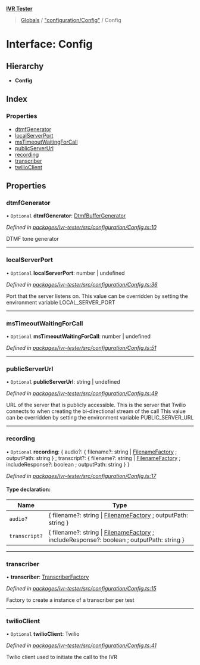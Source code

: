 **[IVR Tester](../README.md)**

> [Globals](../README.md) / ["configuration/Config"](../modules/_configuration_config_.md) / Config

# Interface: Config

## Hierarchy

* **Config**

## Index

### Properties

* [dtmfGenerator](_configuration_config_.config.md#dtmfgenerator)
* [localServerPort](_configuration_config_.config.md#localserverport)
* [msTimeoutWaitingForCall](_configuration_config_.config.md#mstimeoutwaitingforcall)
* [publicServerUrl](_configuration_config_.config.md#publicserverurl)
* [recording](_configuration_config_.config.md#recording)
* [transcriber](_configuration_config_.config.md#transcriber)
* [twilioClient](_configuration_config_.config.md#twilioclient)

## Properties

### dtmfGenerator

• `Optional` **dtmfGenerator**: [DtmfBufferGenerator](_call_dtmf_dtmfbuffergenerator_.dtmfbuffergenerator.md)

*Defined in [packages/ivr-tester/src/configuration/Config.ts:10](https://github.com/SketchingDev/ivr-tester/blob/8e79354/packages/ivr-tester/src/configuration/Config.ts#L10)*

DTMF tone generator

___

### localServerPort

• `Optional` **localServerPort**: number \| undefined

*Defined in [packages/ivr-tester/src/configuration/Config.ts:36](https://github.com/SketchingDev/ivr-tester/blob/8e79354/packages/ivr-tester/src/configuration/Config.ts#L36)*

Port that the server listens on.
This value can be overridden by setting the environment variable LOCAL_SERVER_PORT

___

### msTimeoutWaitingForCall

• `Optional` **msTimeoutWaitingForCall**: number \| undefined

*Defined in [packages/ivr-tester/src/configuration/Config.ts:51](https://github.com/SketchingDev/ivr-tester/blob/8e79354/packages/ivr-tester/src/configuration/Config.ts#L51)*

___

### publicServerUrl

• `Optional` **publicServerUrl**: string \| undefined

*Defined in [packages/ivr-tester/src/configuration/Config.ts:49](https://github.com/SketchingDev/ivr-tester/blob/8e79354/packages/ivr-tester/src/configuration/Config.ts#L49)*

URL of the server that is publicly accessible. This is the
server that Twilio connects to when creating the bi-directional
stream of the call
This value can be overridden by setting the environment variable PUBLIC_SERVER_URL

___

### recording

• `Optional` **recording**: { audio?: { filename?: string \| [FilenameFactory](../modules/_call_recording_filename_filenamefactory_.md#filenamefactory) ; outputPath: string  } ; transcript?: { filename?: string \| [FilenameFactory](../modules/_call_recording_filename_filenamefactory_.md#filenamefactory) ; includeResponse?: boolean ; outputPath: string  }  }

*Defined in [packages/ivr-tester/src/configuration/Config.ts:17](https://github.com/SketchingDev/ivr-tester/blob/8e79354/packages/ivr-tester/src/configuration/Config.ts#L17)*

#### Type declaration:

Name | Type |
------ | ------ |
`audio?` | { filename?: string \| [FilenameFactory](../modules/_call_recording_filename_filenamefactory_.md#filenamefactory) ; outputPath: string  } |
`transcript?` | { filename?: string \| [FilenameFactory](../modules/_call_recording_filename_filenamefactory_.md#filenamefactory) ; includeResponse?: boolean ; outputPath: string  } |

___

### transcriber

•  **transcriber**: [TranscriberFactory](_call_transcription_plugin_transcriberfactory_.transcriberfactory.md)

*Defined in [packages/ivr-tester/src/configuration/Config.ts:15](https://github.com/SketchingDev/ivr-tester/blob/8e79354/packages/ivr-tester/src/configuration/Config.ts#L15)*

Factory to create a instance of a transcriber per test

___

### twilioClient

• `Optional` **twilioClient**: Twilio

*Defined in [packages/ivr-tester/src/configuration/Config.ts:41](https://github.com/SketchingDev/ivr-tester/blob/8e79354/packages/ivr-tester/src/configuration/Config.ts#L41)*

Twilio client used to initiate the call to the IVR
